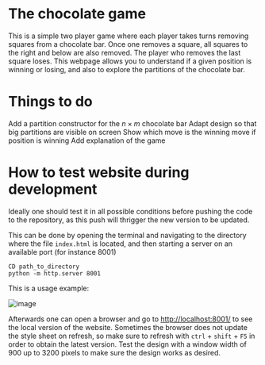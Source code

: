 
# The chocolate game

This is a simple two player game where each player takes turns removing squares from a chocolate bar.
Once one removes a square, all squares to the right and below are also removed.
The player who removes the last square loses.
This webpage allows you to understand if a given position is winning or losing, and also to explore the partitions of the chocolate bar.

# Things to do

Add a partition constructor for the $n \times m$ chocolate bar
Adapt design so that big partitions are visible on screen
Show which move is the winning move if position is winning
Add explanation of the game

# How to test website during development

Ideally one should test it in all possible conditions before pushing the code to the repository, as this push will thrigger the new version to be updated.

This can be done by opening the terminal and navigating to the directory where the file ``index.html`` is located, and then starting a server on an available port (for instance 8001)

```
CD path_to_directory
python -m http.server 8001
```

This is a usage example:

![image](https://github.com/user-attachments/assets/3935baa6-c843-4e5b-8b3a-410b85256305)

Afterwards one can open a browser and go to [http://localhost:8001/](http://localhost:8001/) to see the local version of the website.
Sometimes the browser does not update the style sheet on refresh, so make sure to refresh with ``ctrl`` + ``shift`` + ``F5`` in order to obtain the latest version.
Test the design with a window width of 900 up to 3200 pixels to make sure the design works as desired.
